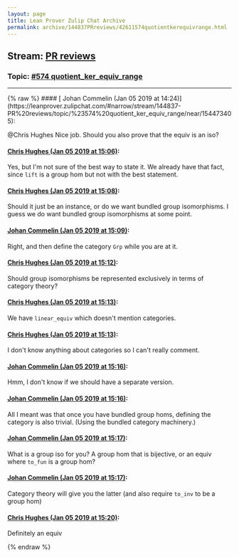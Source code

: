 ```yaml
---
layout: page
title: Lean Prover Zulip Chat Archive 
permalink: archive/144837PRreviews/42611574quotientkerequivrange.html
---
```


## Stream: [PR reviews](https://leanprover-community.github.io/archive/144837PRreviews/index.html)
### Topic: [#574 quotient_ker_equiv_range](https://leanprover-community.github.io/archive/144837PRreviews/42611574quotientkerequivrange.html)

---

<base href="https://leanprover.zulipchat.com">
{% raw %}
#### [ Johan Commelin (Jan 05 2019 at 14:24)](https://leanprover.zulipchat.com/#narrow/stream/144837-PR%20reviews/topic/%23574%20quotient_ker_equiv_range/near/154473405):
<p><span class="user-mention" data-user-id="110044">@Chris Hughes</span> Nice job. Should you also prove that the equiv is an iso?</p>

#### [ Chris Hughes (Jan 05 2019 at 15:06)](https://leanprover.zulipchat.com/#narrow/stream/144837-PR%20reviews/topic/%23574%20quotient_ker_equiv_range/near/154474606):
<p>Yes, but I'm not sure of the best way to state it. We already have that fact, since <code>lift</code> is a group hom but not with the best statement.</p>

#### [ Chris Hughes (Jan 05 2019 at 15:08)](https://leanprover.zulipchat.com/#narrow/stream/144837-PR%20reviews/topic/%23574%20quotient_ker_equiv_range/near/154474663):
<p>Should it just be an instance, or do we want bundled group isomorphisms. I guess we do want bundled group isomorphisms at some point.</p>

#### [ Johan Commelin (Jan 05 2019 at 15:09)](https://leanprover.zulipchat.com/#narrow/stream/144837-PR%20reviews/topic/%23574%20quotient_ker_equiv_range/near/154474671):
<p>Right, and then define the category <code>Grp</code> while you are at it.</p>

#### [ Chris Hughes (Jan 05 2019 at 15:12)](https://leanprover.zulipchat.com/#narrow/stream/144837-PR%20reviews/topic/%23574%20quotient_ker_equiv_range/near/154474777):
<p>Should group isomorphisms be represented exclusively in terms of category theory?</p>

#### [ Chris Hughes (Jan 05 2019 at 15:13)](https://leanprover.zulipchat.com/#narrow/stream/144837-PR%20reviews/topic/%23574%20quotient_ker_equiv_range/near/154474788):
<p>We have <code>linear_equiv</code> which doesn't mention categories.</p>

#### [ Chris Hughes (Jan 05 2019 at 15:13)](https://leanprover.zulipchat.com/#narrow/stream/144837-PR%20reviews/topic/%23574%20quotient_ker_equiv_range/near/154474789):
<p>I don't know anything about categories so I can't really comment.</p>

#### [ Johan Commelin (Jan 05 2019 at 15:16)](https://leanprover.zulipchat.com/#narrow/stream/144837-PR%20reviews/topic/%23574%20quotient_ker_equiv_range/near/154474887):
<p>Hmm, I don't know if we should have a separate version.</p>

#### [ Johan Commelin (Jan 05 2019 at 15:16)](https://leanprover.zulipchat.com/#narrow/stream/144837-PR%20reviews/topic/%23574%20quotient_ker_equiv_range/near/154474888):
<p>All I meant was that once you have bundled group homs, defining the category is also trivial. (Using the bundled category machinery.)</p>

#### [ Johan Commelin (Jan 05 2019 at 15:17)](https://leanprover.zulipchat.com/#narrow/stream/144837-PR%20reviews/topic/%23574%20quotient_ker_equiv_range/near/154474899):
<p>What is a group iso for you? A group hom that is bijective, or an equiv where <code>to_fun</code> is a group hom?</p>

#### [ Johan Commelin (Jan 05 2019 at 15:17)](https://leanprover.zulipchat.com/#narrow/stream/144837-PR%20reviews/topic/%23574%20quotient_ker_equiv_range/near/154474901):
<p>Category theory will give you the latter (and also require <code>to_inv</code> to be a group hom)</p>

#### [ Chris Hughes (Jan 05 2019 at 15:20)](https://leanprover.zulipchat.com/#narrow/stream/144837-PR%20reviews/topic/%23574%20quotient_ker_equiv_range/near/154475012):
<p>Definitely an equiv</p>


{% endraw %}
